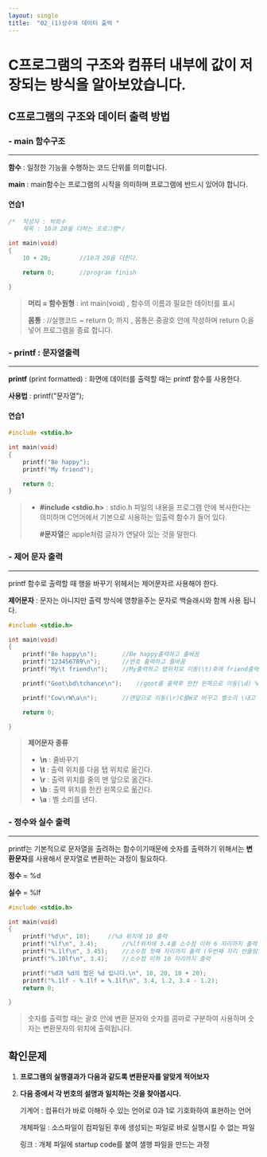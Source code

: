 ```yaml
---
layout: single
title:  "02_(1)상수와 데이터 출력 "
---
```

# C프로그램의 구조와 컴퓨터 내부에 값이 저장되는 방식을 알아보았습니다.

## C프로그램의 구조와 데이터 출력 방법

### - main 함수구조

---

**함수** : 일정한 기능을 수행하는 코드 단위를 의미합니다.

**main** : main함수는 프로그램의 시작을 의미하며 프로그램에 반드시 있어야 합니다.



#### 연습1

```c
/*	작성자 : 박희수		
	제목 : 10과 20을 더하는 프로그램*/

int main(void)
{
	10 + 20;		//10과 20을 더한다.

	return 0;		//program finish

}
```

> **머리 = 함수원형**  : int main(void) , 함수의 이름과 필요한 데이터를 표시
>
> **몸통** :  //실행코드 ~ return 0; 까지 , 몸통은 중괄호 안에 작성하며 return 0;을 넣어 프로그램을 종료 합니다.





### - printf : 문자열출력

---

**printf** (print formatted) : 화면에 데이터를 출력할 때는 printf 함수를 사용한다. 

**사용법** : printf("문자열");

#### 연습1

```c
#include <stdio.h>

int main(void)
{
	printf("Be happy");
	printf("My friend");

	return 0;
}
```

> * **#include <stdio.h>** : stdio.h 파일의 내용을 프로그램 안에 복사한다는 의미하며 C언어에서 기본으로 사용하는 입출력 함수가 들어 있다.
>
>   **#문자열**은 apple처럼 글자가 연달아 있는 것을 말한다.





### - 제어 문자 출력

---

printf 함수로 출력할 때 행을 바꾸기 위헤서는 제어문자르 사용해야 한다.

**제어문자** : 문자는 아니지만 출력 방식에 영향을주는 문자로 백슬래시와 함께 사용 됩니다.

```c
#include <stdio.h>

int main(void)
{
	printf("Be happy\n");		//Be happy출력하고 줄바꿈
	printf("123456789\n");		//번호 출력하고 줄바꿈
	printf("My\t friend\n");	//My출력하고 탭위치로 이동(\t)후에 friend출력하고 줄바꿈

	printf("Goot\bd\tchance\n");	//goot를 출력후 한칸 왼쪽으로 이동(\d) %t를 d로 바꾸고 탭 위치로 이동 후에 chance를 출력하고줄바꿈

	printf("Cow\rW\a\n");		//맨앞으로 이동(\r)C를W로 바꾸고 벨소리 \내고 줄바꿈

	return 0;

}
```

> **제어문자 종류**
>
> * **\n** : 줄바꾸기
> * **\t** : 출력 위치를 다음 탭 위치로 옮긴다.
> * **\r** : 출력 위치를 줄의 맨 앞으로 옮긴다.
> * **\b** : 출력 위치를 한칸 왼쪽으로 옮긴다.
> * **\a** : 벨 소리를 낸다.





### - 정수와 실수 출력

---

printf는 기본적으로 문자열을 출려하는 함수이기때문에 숫자를 출력하기 위해서는 **변환문자**를 사용해서 문자열로 변환하는 과정이 필요하다.

**정수** = %d

**실수** = %lf

```c
#include <stdio.h>

int main(void)
{
	printf("%d\n", 10);		//%d 위치에 10 출력
	printf("%lf\n", 3.4);		//%lf위치에 3.4를 소수점 이하 6 자리까지 출력
	printf("%.1lf\n", 3.45);	//소수점 첫째 자리까지 출력 (두번째 자리 반올림)
	printf("%.10lf\n", 3.4);	//소수점 이하 10 자리까지 출력

	printf("%d과 %d의 합은 %d 입니다.\n", 10, 20, 10 + 20);		
	printf("%.1lf - %.1lf = %.1lf\n", 3.4, 1.2, 3.4 - 1.2);
	return 0;

}
```

> 숫자를 출력할 때는 괄호 안에 변환 문자와 숫자를 콤마로 구분하여 사용하며 숫자는 변환문자의 위치에 출력됩니다.





## 확인문제

1. **프로그램의 실행결과가 다음과 같도록 변환문자를 알맞게 적어보자**

   

   

   

2. **다음 중에서 각 번호의 설명과 일치하는 것을 찾아봅시다.**

   기계어 : 컴퓨터가 바로 이해하 수 있는 언어로 0과 1로 기호화하여 표현하는 언어

   개체파일 : 소스파일이 컴파일된 후에 생성되는 파일로 바로 실행시킬 수 없는 파일

   링크 : 개체 파일에 startup code를 붙여 샐행 파일을 만드는 과정

   









